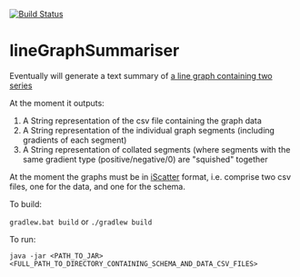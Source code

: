 [![Build Status](https://travis-ci.org/bouncysteve/lineGraphSummariser.svg?branch=master)](https://travis-ci.org/bouncysteve/lineGraphSummariser)
# lineGraphSummariser
Eventually will generate a text summary of [a line graph containing two series](https://en.wikipedia.org/wiki/Wikipedia:Size_of_Wikipedia#/media/File:PercentWikipediasGraph.png)

At the moment it outputs:

1. A String representation of the csv file containing the graph data
2. A String representation of the individual graph segments (including gradients of each segment)
3. A String representation of collated segments (where segments with the same gradient type (positive/negative/0) are "squished" together

At the moment the graphs must be in [iScatter](http://michel.wermelinger.ws/chezmichel/iscatter/) format, i.e. comprise two csv files, one for the data, and one for the schema.

To build:

`gradlew.bat build` or `./gradlew build`

To run:

`java -jar <PATH_TO_JAR> <FULL_PATH_TO_DIRECTORY_CONTAINING_SCHEMA_AND_DATA_CSV_FILES>`
